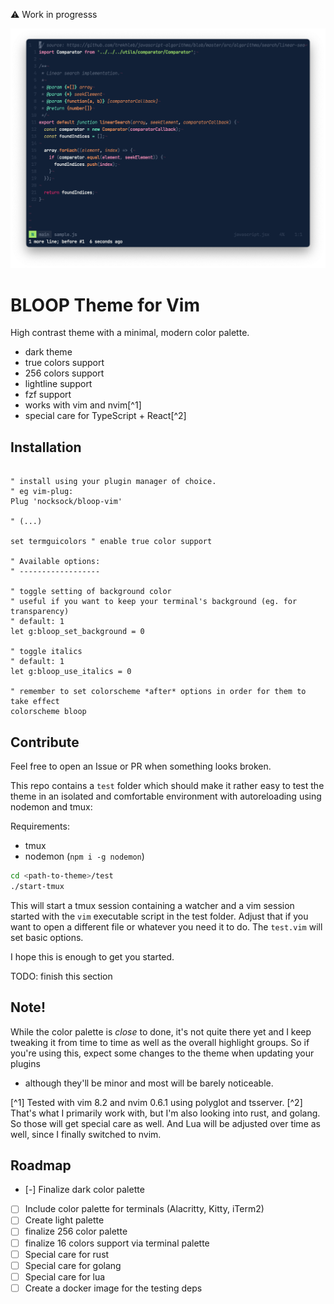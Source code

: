 ⚠️  Work in progresss

<img src="./screen.png" alt="screenshot of vim showing javascript code with the bloop-color theme" />

# BLOOP Theme for Vim

High contrast theme with a minimal, modern color palette.

- dark theme
- true colors support
- 256 colors support
- lightline support
- fzf support
- works with vim and nvim[^1]
- special care for TypeScript + React[^2]

## Installation

```vim

" install using your plugin manager of choice.
" eg vim-plug:
Plug 'nocksock/bloop-vim'

" (...)

set termguicolors " enable true color support

" Available options:
" ------------------

" toggle setting of background color
" useful if you want to keep your terminal's background (eg. for transparency)
" default: 1
let g:bloop_set_background = 0

" toggle italics
" default: 1
let g:bloop_use_italics = 0

" remember to set colorscheme *after* options in order for them to take effect
colorscheme bloop
```


## Contribute

Feel free to open an Issue or PR when something looks broken.

This repo contains a `test` folder which should make it rather easy to test the
theme in an isolated and comfortable environment with autoreloading using
nodemon and tmux:

Requirements:
- tmux
- nodemon (`npm i -g nodemon`)

```sh
cd <path-to-theme>/test
./start-tmux
```

This will start a tmux session containing a watcher and a vim session started
with the `vim` executable script in the test folder. Adjust that if you want to
open a different file or whatever you need it to do. The `test.vim` will set
basic options.

I hope this is enough to get you started.

TODO: finish this section


## Note!

While the color palette is _close_ to done, it's not quite there yet and I keep
tweaking it from time to time as well as the overall highlight groups. So if
you're using this, expect some changes to the theme when updating your plugins
- although they'll be minor and most will be barely noticeable.

[^1] Tested with vim 8.2 and nvim 0.6.1 using polyglot and tsserver.
[^2] That's what I primarily work with, but I'm also looking into rust, and
golang. So those will get special care as well. And Lua will be adjusted over
time as well, since I finally switched to nvim.


## Roadmap

- [-] Finalize dark color palette
- [ ] Include color palette for terminals (Alacritty, Kitty, iTerm2)
- [ ] Create light palette
- [ ] finalize 256 color palette
- [ ] finalize 16 colors support via terminal palette
- [ ] Special care for rust
- [ ] Special care for golang
- [ ] Special care for lua
- [ ] Create a docker image for the testing deps
